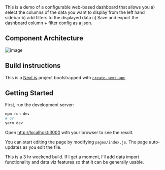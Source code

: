This is a demo of a configurable web-based dashboard that allows you 
a) select the columns of the data you want to display from the left hand sidebar 
b) add filters to the displayed data 
c) Save and export the dashboard column + filter config as a json.


## Component Architecture


![image](https://user-images.githubusercontent.com/13021858/113779557-c2ce3000-96e2-11eb-9a2b-7f7e73d52693.png)

## Build instructions
This is a [Next.js](https://nextjs.org/) project bootstrapped with [`create-next-app`](https://github.com/vercel/next.js/tree/canary/packages/create-next-app).

## Getting Started

First, run the development server:

```bash
npm run dev
# or
yarn dev
```

Open [http://localhost:3000](http://localhost:3000) with your browser to see the result.

You can start editing the page by modifying `pages/index.js`. The page auto-updates as you edit the file.

This is a 3 hr weekend build. If I get a moment, I'll add data import functionality and data viz features so that it can be generally usable. 
